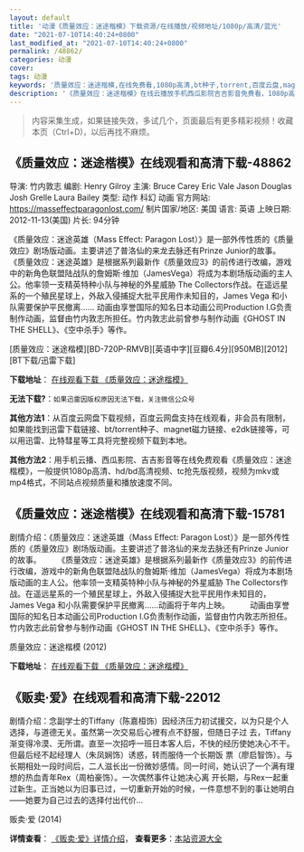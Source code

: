 ```yaml
---
layout: default
title: '动漫《质量效应：迷途楷模》下载资源/在线播放/视频地址/1080p/高清/蓝光'
date: "2021-07-10T14:40:24+0800"
last_modified_at: "2021-07-10T14:40:24+0800"
permalink: /48862/
categories: 动漫
cover:
tags: 动漫
keywords: '质量效应：迷途楷模,在线免费看,1080p高清,bt种子,torrent,百度云盘,magnet,磁力链,迅雷下载资源'
description: '《质量效应：迷途楷模》在线云播放手机西瓜影院吉吉影音免费看，1080p高清bd/hd未删减完整版和tc抢先枪版，mkv/mp4格式，附带bt/torrent种子、magnet/磁力链、百度云盘、网盘资源迅雷下载链接'
---
```


>内容采集生成，如果链接失效，多试几个，页面最后有更多精彩视频！收藏本页（Ctrl+D)，以后再找不麻烦。


## 《质量效应：迷途楷模》在线观看和高清下载-48862

导演: 竹内敦志 编剧: Henry Gilroy 主演: Bruce Carey Eric Vale Jason Douglas Josh Grelle Laura Bailey 类型: 动作 科幻 动画 官方网站: https://masseffectparagonlost.com/ 制片国家/地区: 美国 语言: 英语 上映日期: 2012-11-13(美国) 片长: 94分钟

《质量效应：迷途英雄（Mass Effect: Paragon Lost）》是一部外传性质的《质量效应》剧场版动画。主要讲述了普洛仙的来龙去脉还有Prinze Junior的故事。 《质量效应：迷途英雄》是根据系列最新作《质量效应3》的前传进行改编，游戏中的新角色联盟陆战队的詹姆斯·维加（JamesVega）将成为本剧场版动画的主人公。他率领一支精英特种小队与神秘的外星威胁 The Collectors作战。在遥远星系的一个殖民星球上，外敌入侵捕捉大批平民用作未知目的，James Vega 和小队需要保护平民撤离…… 动画由享誉国际的知名日本动画公司Production I.G负责制作动画，监督由竹内敦志所担任。竹内敦志此前曾参与制作动画《GHOST IN THE SHELL》、《空中杀手》等作。


[质量效应：迷途楷模][BD-720P-RMVB][英语中字][豆瓣6.4分][950MB][2012][BT下载/迅雷下载]

**下载地址**： [在线观看下载 《质量效应：迷途楷模》](https://www.btdx8.com/torrent/mass_effect_paragon_lost_2012.html) 


**无法下载?**：`如果迅雷因版权原因无法下载，关注微信公众号 `

**其他方法1**：从百度云网盘下载视频，百度云网盘支持在线观看，非会员有限制，如果能找到迅雷下载链接、bt/torrent种子、magnet磁力链接、e2dk链接等，可以用迅雷、比特彗星等工具将完整视频下载到本地。

**其他方法2**：用手机云播、西瓜影院、吉吉影音等在线免费观看《质量效应：迷途楷模》，一般提供1080p高清、hd/bd高清视频、tc抢先版视频，视频为mkv或mp4格式，不同站点视频质量和播放速度不同。


## 《质量效应：迷途楷模》在线观看和高清下载-15781

剧情介绍：《质量效应：迷途英雄（Mass Effect: Paragon Lost）》是一部外传性质的《质量效应》剧场版动画。主要讲述了普洛仙的来龙去脉还有Prinze Junior的故事。  　　《质量效应：迷途英雄》是根据系列最新作《质量效应3》的前传进行改编，游戏中的新角色联盟陆战队的詹姆斯·维加（JamesVega）将成为本剧场版动画的主人公。他率领一支精英特种小队与神秘的外星威胁 The Collectors作战。在遥远星系的一个殖民星球上，外敌入侵捕捉大批平民用作未知目的，James Vega 和小队需要保护平民撤离......动画将于年内上映。  　　动画由享誉国际的知名日本动画公司Production I.G负责制作动画，监督由竹内敦志所担任。竹内敦志此前曾参与制作动画《GHOST IN THE SHELL》、《空中杀手》等作。


质量效应：迷途楷模 (2012)

**下载地址**： [在线观看下载 《质量效应：迷途楷模》](https://www.btbtdy.me/btdy/dy4426.html) 


## 《贩卖·爱》在线观看和高清下载-22012

剧情介绍：念副学士的Tiffany（陈嘉桓饰）因经济压力初试援交，以为只是个人选择，与道德无关。虽然第一次交易后心裡有点不舒服，但随日子过 去，Tiffany渐变得冷漠、无所谓。直至一次招呼一班日本客人后，不快的经历使她决心不干。但最后经不起经理人（朱凤娴饰）诱惑，转而服侍一个长期饭 票（廖启智饰）。与长期相处一段时间后，二人滋长出一份微妙感情。同一时间，她认识了一个满有理想的热血青年Rex（周柏豪饰）。一次偶然事件让她决心离 开长期，与Rex一起重过新生。正当她以为旧事已过，一切重新开始的时候，一件意想不到的事让她明白——她要为自己过去的选择付出代价…


贩卖·爱 (2014)

**详情查看**： [《贩卖·爱》详情介绍](/movie/22012/)， **查看更多**：[本站资源大全](/movie/t/all/)

